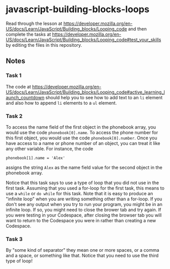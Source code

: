 # javascript-building-blocks-loops

Read through the lesson at https://developer.mozilla.org/en-US/docs/Learn/JavaScript/Building_blocks/Looping_code and then complete the tasks at https://developer.mozilla.org/en-US/docs/Learn/JavaScript/Building_blocks/Looping_code#test_your_skills by editing the files in this repository.

## Notes

### Task 1

The code at https://developer.mozilla.org/en-US/docs/Learn/JavaScript/Building_blocks/Looping_code#active_learning_launch_countdown should help you to see how to add text to an `li` element and also how to append `li` elements to a `ul` element.

### Task 2

To access the name field of the first object in the phonebook array, you would use the code `phonebook[0].name`.  To access the phone number for this first object, you would use the code `phonebook[0].number`. Once you have access to a name or phone number of an object, you can treat it like any other variable.  For instance, the code 
``` 
phonebook[1].name = 'Alex'
```
assigns the string `Alex` as the name field value for the second object in the phonebook array.

Notice that this task says to use a type of loop that you did not use in the first task. Assuming that you used a for-loop for the first task, this means to use a `while` or `do while` for this task. Note that it is easy to produce an "infinite loop" when you are writing something other than a for-loop. If you don't see any output when you try to run your program, you might be in an infinite loop. If so, you might need to close the brower tab and try again. If you were testing in your Codespace, after closing the browser tab you will want to return to the Codespace you were in rather than creating a new Codespace.

### Task 3

By "some kind of separator" they mean one or more spaces, or a comma and a space, or something like that. Notice that you need to use the third type of loop!
